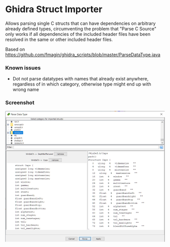 # Ghidra Struct Importer

Allows parsing single C structs that can have dependencies on arbitrary already defined types, circumventing the problem that "Parse C Source" only works if all dependencies of the included header files have been resolved in the same or other included header files.

Based on https://github.com/fmagin/ghidra_scripts/blob/master/ParseDataType.java

### Known issues
- Dot not parse datatypes with names that already exist anywhere, regardless of in which category, otherwise type might end up with wrong name

### Screenshot
![Screenshot](https://github.com/Katharsas/ghidra-struct-importer/blob/main/example_screenshot.png)
